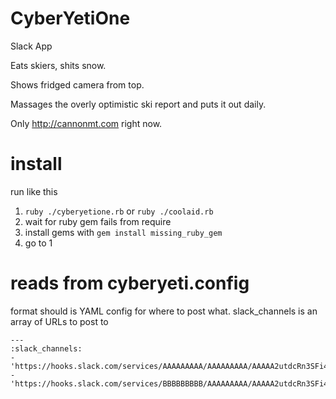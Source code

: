 # CyberYetiOne
Slack App

Eats skiers, shits snow.

Shows fridged camera from top.

Massages the overly optimistic ski report and puts it out daily.

Only http://cannonmt.com right now. 

# install
run like this
1. `ruby ./cyberyetione.rb` or `ruby ./coolaid.rb`
2. wait for ruby gem fails from require
3. install gems with `gem install missing_ruby_gem`
4. go to 1

# reads from cyberyeti.config
format should is YAML config for where to post what.
slack_channels is an array of URLs to post to
```
---
:slack_channels:
- 'https://hooks.slack.com/services/AAAAAAAAA/AAAAAAAAA/AAAAA2utdcRn3SFi4RyLeKLY'
- 'https://hooks.slack.com/services/BBBBBBBBB/AAAAAAAAA/AAAAA2utdcRn3SFi4RyLeKLY'
```
